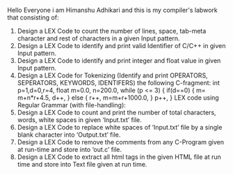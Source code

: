 Hello Everyone i am Himanshu Adhikari  and this is my compiler's labwork that consisting of:
1.	Design a LEX Code to count the number of lines, space, tab-meta character and rest of characters in a given Input pattern. 
2.	Design a LEX Code to identify and print valid Identifier of C/C++ in given Input pattern. 
3.	Design a LEX Code to identify and print integer and float value in given Input pattern.
4.	Design a LEX Code for Tokenizing (Identify and print OPERATORS, SEPERATORS, KEYWORDS, IDENTIFERS) the following C-fragment:
int p=1,d=0,r=4,
float m=0.0, n=200.0,
while (p <= 3)
{ if(d==0)
{ m= m+n*r+4.5, d++,  }
else
{ r++, m=m+r+1000.0,  }
	p++,  }
LEX code using Regular Grammar (with file-handling):
5.	Design a LEX Code to count and print the number of total characters, words, white spaces in given ‘Input.txt’ file.
6.	Design a LEX Code to replace white spaces of ‘Input.txt’ file by a single blank character into ‘Output.txt’ file.
7.	Design a LEX Code to remove the comments from any C-Program given at run-time and store into ‘out.c’ file.
8.	Design a LEX Code to extract all html tags in the given HTML file at run time and store into Text file given at run time.


